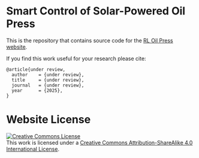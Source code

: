 # Smart Control of Solar-Powered Oil Press

This is the repository that contains source code for the [RL Oil Press website]([https://ziyingsk.github.io/rl_oil_press.github.io/](https://bonjoe.github.io/solprint.demo/)).

If you find this work useful for your research please cite:
```
@article{under review,
  author    = {under review},
  title     = {under review},
  journal   = {under review},
  year      = {2025},
}
```

# Website License
<a rel="license" href="http://creativecommons.org/licenses/by-sa/4.0/"><img alt="Creative Commons License" style="border-width:0" src="https://i.creativecommons.org/l/by-sa/4.0/88x31.png" /></a><br />This work is licensed under a <a rel="license" href="http://creativecommons.org/licenses/by-sa/4.0/">Creative Commons Attribution-ShareAlike 4.0 International License</a>.
